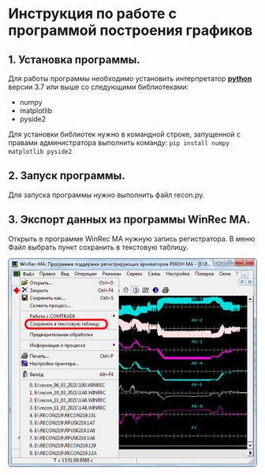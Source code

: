 # Инструкция по работе с программой построения графиков
## 1. Установка программы.
Для работы программы необходимо установить интерпретатор [**python**](https://www.python.org/downloads/) версии 3.7 или выше со следующими библиотеками:
- numpy
- matplotlib
- pyside2

Для установки библиотек нужно в командной строке, запущенной с правами администратора выполнить команду:
`pip install numpy matplotlib pyside2`

## 2. Запуск программы.
Для запуска программы нужно выполнить файл recon.py.

## 3. Экспорт данных из программы WinReс MA.
Открыть в программе WinRec MA нужную запись регистратора.
В меню Файл выбрать пункт сохранить в текстовую таблицу.

![WinRec MA Screenshot](winrec-1.png)